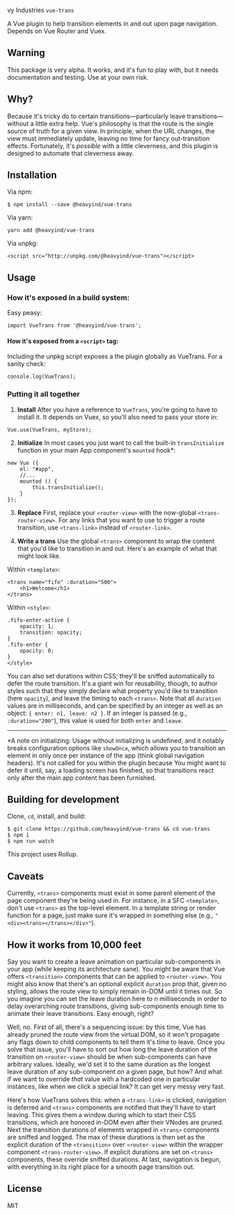 vy Industries `vue-trans`

A Vue plugin to help transition elements in and out upon page navigation. Depends on Vue Router and Vuex.

## Warning

This package is very alpha. It works, and it's fun to play with, but it needs documentation and testing. Use at your own risk.

## Why?

Because it's tricky do to certain transitions—particularly leave transitions—without a little extra help. Vue's philosophy is that the route is the single source of truth for a given view. In principle, when the URL changes, the view must immediately update, leaving no time for fancy out-transition effects. Fortunately, it's *possible* with a little cleverness, and this plugin is designed to automate that cleverness away.

## Installation

Via npm:

```
$ npm install --save @heavyind/vue-trans
```

Via yarn:

```
yarn add @heavyind/vue-trans
```

Via unpkg:

```
<script src="http://unpkg.com/@heavyind/vue-trans"></script>
```

## Usage

### How it's exposed in a build system:

Easy peasy:

```
import VueTrans from '@heavyind/vue-trans';
````

#### How it's exposed from a `<script>` tag:

Including the unpkg script exposes a the plugin globally as VueTrans. For a sanity check:

```
console.log(VueTrans);
```

### Putting it all together

1. **Install** After you have a reference to `VueTrans`, you're going to have to install it. It depends on Vuex, so you'll also need to pass your store in:

```
Vue.use(VueTrans, myStore);
```

2. **Initialize** In most cases you just want to call the built-in `transInitialize` function in your main App component's `mounted` hook*:
```
new Vue ({
    el: "#app",
    //...
    mounted () {
        this.transInitialize();
    }
});
```

3. **Replace** First, replace your `<router-view>` with the now-global `<trans-router-view>`. For any links that you want to use to trigger a route transition, use `<trans-link>` instead of `<router-link>`.

4. **Write a trans** Use the global `<trans>` component to wrap the content that you'd like to transition in and out. Here's an example of what that might look like.

Within `<template>`:
```
<trans name="fifo" :duration="500">
    <h1>Welcome</h1>
</trans>
```
Within `<style>`:
```
.fifo-enter-active {
    opacity: 1;
    transition: opacity;
}
.fifo-enter {
    opacity: 0;
}
</style>
```

You can also set durations within CSS; they'll be sniffed automatically to defer the route transition. It's a giant win for reusability, though, to author styles such that they simply declare what property you'd like to transition (here `opacity`), and leave the timing to each `<trans>`. Note that all `duration` values are in milliseconds, and can be specified by an integer as well as an object: `{ enter: n1, leave: n2 }`. If an integer is passed (e.g., `:duration="200"`), this value is used for both `enter` and `leave`.

---

*A note on initializing: Usage without initializing is undefined, and it notably breaks configuration options like `showOnce`, which allows you to transition an element in only once per instance of the app (think global navigation headers). It's not called for you within the plugin because You might want to defer it until, say, a loading screen has finished, so that transitions react only after the main app content has been furnished.

## Building for development

Clone, `cd`, install, and build:

```
$ git clone https://github.com/heavyind/vue-trans && cd vue-trans
$ npm i
$ npm run watch
```

This project uses Rollup.

## Caveats

Currently, `<trans>` components must exist in some parent element of the page component they're being used in. For instance, in a SFC `<template>`, don't use `<trans>` as the top-level element. In a template string or render function for a page, just make sure it's wrapped in something else (e.g., `"<div><trans></trans></div>"`).

## How it works from 10,000 feet

Say you want to create a leave animation on particular sub-components in your app (while keeping its architecture sane). You might be aware that Vue offers `<transition>` components that can be applied to `<router-view>`. You might also know that there's an optional explicit `duration` prop that, given no styling, allows the route view to simply remain in-DOM until it times out. So you imagine you can set the leave duration here to *n* milliseconds in order to delay overarching route transitions, giving sub-components enough time to animate their leave transitions. Easy enough, right?

Well, no. First of all, there's a sequencing issue: by this time, Vue has already pruned the route view from the virtual DOM, so it won't propagate any flags down to child components to tell them it's time to leave. Once you solve that issue, you'll have to sort out how long the leave duration of the transition on `<router-view>` should be when sub-components can have arbitrary values. Ideally, we'd set it to the same duration as the longest leave duration of any sub-component on a given page, but how? And what if we want to override *that* value with a hardcoded one in particular instances, like when we click a special link? It can get very messy very fast.

Here's how VueTrans solves this: when a `<trans-link>` is clicked, navigation is deferred and `<trans>` components are notified that they'll have to start leaving. This gives them a window during which to start their CSS transitions, which are honored in-DOM even after their VNodes are pruned. Next the transition durations of elements wrapped in `<trans>` components are sniffed and logged. The max of these durations is then set as the explicit duration of the `<transition>` over `<router-view>` within the wrapper component `<trans-router-view>`. If explicit durations are set on `<trans>` components, these override sniffed durations. At last, navigation is begun, with everything in its right place for a smooth page transition out. 


## License

MIT

